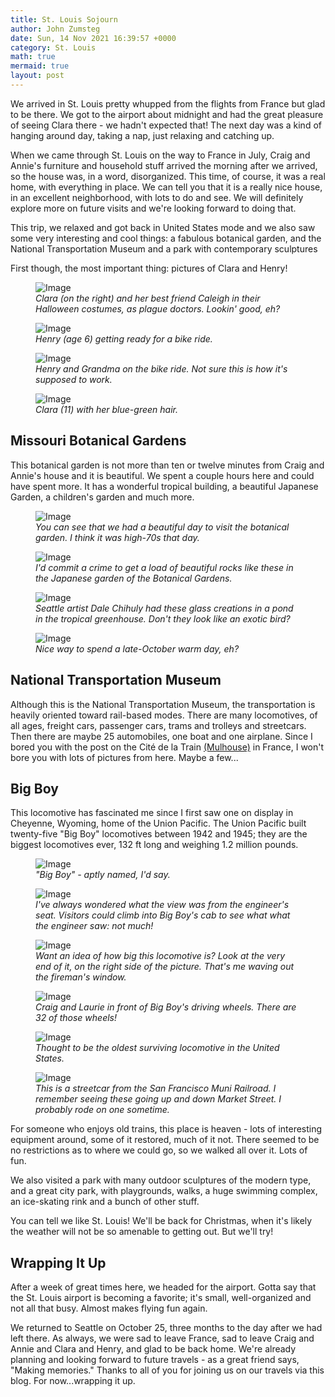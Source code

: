 ```yaml
---
title: St. Louis Sojourn
author: John Zumsteg
date: Sun, 14 Nov 2021 16:39:57 +0000
category: St. Louis
math: true
mermaid: true
layout: post
---
```

We arrived in St. Louis pretty whupped from the flights from France but glad to be there. We got to the airport about midnight and had the great pleasure of seeing Clara there - we hadn't expected that! The next day was a kind of hanging around day, taking a nap, just relaxing and catching up.&nbsp;

When we came through St. Louis on the way to France in July, Craig and Annie's furniture and household stuff arrived the morning after we arrived, so the house was, in a word, disorganized. This time, of course, it was a real home, with everything in place. We can tell you that it is a really nice house, in an excellent neighborhood, with lots to do and see. We will definitely explore more on future visits and we're looking forward to doing that.&nbsp;

This trip, we relaxed and got back in United States mode and we also saw some very interesting and cool things: a fabulous botanical garden, and the National Transportation Museum and a&nbsp;park with contemporary sculptures

First though, the most important thing: pictures of Clara and Henry!

<figure class = "portrait" >
	<img src="{{"/assets/images/2021/11/image-15.jpg" | prepend: site.baseurl | prepend: site.url }}" alt="Image" />
	<figcaption><em>Clara (on the right) and her best friend Caleigh in their Halloween costumes, as plague doctors. Lookin' good, eh?</em></figcaption>
</figure>



<figure class = "portrait" >
	<img src="{{"/assets/images/2021/11/image-16.jpg" | prepend: site.baseurl | prepend: site.url }}" alt="Image" />
	<figcaption><em>Henry (age 6) getting ready for a bike ride.</em></figcaption>
</figure>



<figure class = "landscape" >
	<img src="{{"/assets/images/2021/11/image-17.jpg" | prepend: site.baseurl | prepend: site.url }}" alt="Image" />
	<figcaption><em>Henry and Grandma on the bike ride. Not sure this is how it's supposed to work.</em></figcaption>
</figure>



<figure class = "portrait" >
	<img src="{{"/assets/images/2021/11/image-2.jpg" | prepend: site.baseurl | prepend: site.url }}" alt="Image" />
	<figcaption><em>Clara (11) with her blue-green hair.</em></figcaption>
</figure>


<h2>Missouri Botanical Gardens</h2>
This botanical garden is not more than ten or twelve minutes from Craig and Annie's house and it is beautiful. We spent a couple hours here and could have spent more. It has a wonderful tropical building, a beautiful Japanese Garden, a children's garden and much more.&nbsp;

<figure class = "landscape">
	<img src="{{"/assets/images/2021/11/image-8.jpg" | prepend: site.baseurl | prepend: site.url }}" alt="Image" />
	<figcaption><em>You can see that we had a beautiful day to visit the botanical garden. I think it was high-70s that day.</em></figcaption>
</figure>



<figure class = "landscape">
	<img src="{{"/assets/images/2021/11/image-7.jpg" | prepend: site.baseurl | prepend: site.url }}" alt="Image" />
	<figcaption><em>I'd commit a crime to get a load of beautiful rocks like these in the Japanese garden of the Botanical Gardens.</em></figcaption>
</figure>



<figure class = "landscape">
	<img src="{{"/assets/images/2021/11/image-4.jpg" | prepend: site.baseurl | prepend: site.url }}" alt="Image" />
	<figcaption><em>Seattle artist Dale Chihuly had these glass creations in a pond in the tropical greenhouse. Don't they look like an exotic bird?</em></figcaption>
</figure>



<figure class = "landscape">
	<img src="{{"/assets/images/2021/11/image-21.jpg" | prepend: site.baseurl | prepend: site.url }}" alt="Image" />
	<figcaption><em>Nice way to spend a late-October warm day, eh?</em></figcaption>
</figure>


<h2>National Transportation Museum</h2>
Although this is the National Transportation Museum, the transportation is heavily oriented toward rail-based modes. There are many locomotives, of all ages, freight cars, passenger cars, trams and trolleys and streetcars. Then there are maybe 25 automobiles, one boat and one airplane. Since I bored you with the post on the Cité de la Train <a href="http://zumsteg.us/?p=7029">(Mulhouse)</a> in France, I won't bore you with lots of pictures from here. Maybe a few...
<h2>Big Boy&nbsp;</h2>
This locomotive has fascinated me since I first saw one on display in Cheyenne, Wyoming, home of the Union Pacific. The Union Pacific built twenty-five "Big Boy" locomotives between 1942 and 1945; they are the biggest locomotives ever, 132 ft long and weighing 1.2 million pounds.&nbsp;&nbsp;

<figure class = "landscape">
	<img src="{{"/assets/images/2021/11/image-11.jpg" | prepend: site.baseurl | prepend: site.url }}" alt="Image" />
	<figcaption><em>"Big Boy" - aptly named, I'd say.</em></figcaption>
</figure>



<figure class = "portrait">
	<img src="{{"/assets/images/2021/11/image-10.jpg" | prepend: site.baseurl | prepend: site.url }}" alt="Image" />
	<figcaption><em>I've always wondered what the view was from the engineer's seat. Visitors could climb into Big Boy's cab to see what what the engineer saw: not much!</em></figcaption>
</figure>



<figure class = "landscape">
	<img src="{{"/assets/images/2021/11/image-9.jpg" | prepend: site.baseurl | prepend: site.url }}" alt="Image" />
	<figcaption><em>Want an idea of how big this locomotive is? Look at the very end of it, on the right side of the picture. That's me waving out the fireman's window.</em></figcaption>
</figure>



<figure class = "landscape">
	<img src="{{"/assets/images/2021/11/image-12.jpg" | prepend: site.baseurl | prepend: site.url }}" alt="Image" />
	<figcaption><em>Craig and Laurie in front of Big Boy's driving wheels. There are 32 of those wheels!</em></figcaption>
</figure>



<figure class = "landscape">
	<img src="{{"/assets/images/2021/11/image-13.jpg" | prepend: site.baseurl | prepend: site.url }}" alt="Image" />
	<figcaption><em>Thought to be the oldest surviving locomotive in the United States.</em></figcaption>
</figure>



<figure class = "landscape">
	<img src="{{"/assets/images/2021/11/image-14.jpg" | prepend: site.baseurl | prepend: site.url }}" alt="Image" />
	<figcaption><em>This is a streetcar from the San Francisco Muni Railroad. I remember seeing these going up and down Market Street. I probably rode on one sometime.</em></figcaption>
</figure>



For someone who enjoys old trains, this place is heaven - lots of interesting equipment around, some of it restored, much of it not. There seemed to be no restrictions as to where we could go, so we walked all over it. Lots of fun.

We also visited a park with many outdoor sculptures of the modern type, and a great city park, with playgrounds, walks, a huge swimming complex, an ice-skating rink and a bunch of other stuff.&nbsp;

You can tell we like St. Louis! We'll be back for Christmas, when it's likely the weather will not be so amenable to getting out. But we'll try!
<h2>Wrapping It Up</h2>
After a week of great times here, we headed for the airport. Gotta say that the St. Louis airport is becoming a favorite; it's small, well-organized and not all that busy. Almost makes flying fun again.

We returned to Seattle on October 25, three months to the day after we had left there. As always, we were sad to leave France, sad to leave Craig and Annie and Clara and Henry, and glad to be back home. We're already planning and looking forward to future travels - as a great friend says, "Making memories." Thanks to all of you for joining us on our travels via this blog. For now...wrapping it up.&nbsp;
